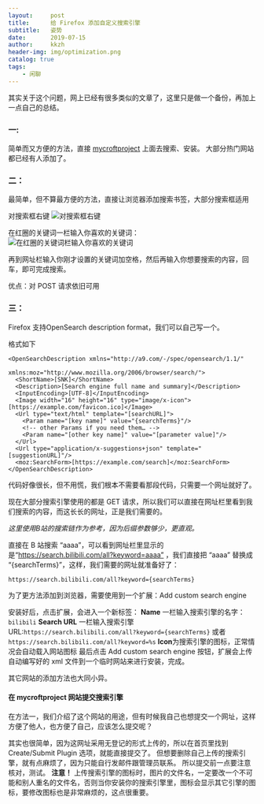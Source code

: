 ```yaml
---
layout:     post
title:      给 Firefox 添加自定义搜索引擎
subtitle:   姿势
date:       2019-07-15
author:     kkzh
header-img: img/optimization.png
catalog: true
tags:
    - 闲聊
---
```



其实关于这个问题，网上已经有很多类似的文章了，这里只是做一个备份，再加上一点自己的总结。

### 一:

简单而又方便的方法，直接 [mycroftproject](https://mycroftproject.com/) 上面去搜索、安装。
大部分热门网站都已经有人添加了。



### 二：

最简单，但不算最方便的方法，直接让浏览器添加搜索书签，大部分搜索框适用

对搜索框右键
![对搜索框右键](https://pic.superbed.cn/item/5d2c234e451253d17848785a.png)

在红圈的关键词一栏输入你喜欢的关键词：
![在红圈的关键词栏输入你喜欢的关键词](https://pic.superbed.cn/item/5d2c2407451253d178487ea9.png)

再到网址栏输入你刚才设置的关键词加空格，然后再输入你想要搜索的内容，回车，即可完成搜索。

优点：对 POST 请求依旧可用


### 三：

Firefox 支持OpenSearch description format，我们可以自己写一个。

格式如下
``` dust
<OpenSearchDescription xmlns="http://a9.com/-/spec/opensearch/1.1/"
                       xmlns:moz="http://www.mozilla.org/2006/browser/search/">
  <ShortName>[SNK]</ShortName>
  <Description>[Search engine full name and summary]</Description>
  <InputEncoding>[UTF-8]</InputEncoding>
  <Image width="16" height="16" type="image/x-icon">[https://example.com/favicon.ico]</Image>
  <Url type="text/html" template="[searchURL]">
    <Param name="[key name]" value="{searchTerms}"/>
    <!-- other Params if you need them… -->
    <Param name="[other key name]" value="[parameter value]"/>
  </Url>
  <Url type="application/x-suggestions+json" template="[suggestionURL]"/>
  <moz:SearchForm>[https://example.com/search]</moz:SearchForm>
</OpenSearchDescription>
```

代码好像很长，但不用慌，我们根本不需要看那段代码，只需要一个网址就好了。

现在大部分搜索引擎使用的都是 GET 请求，所以我们可以直接在网址栏里看到我们搜索的内容，而这长长的网址，正是我们需要的。

*这里使用B站的搜索链作为参考，因为后缀参数够少，更直观。*

直接在 B 站搜索 “aaaa”，可以看到网址栏里显示的是“https://search.bilibili.com/all?keyword=aaaa” ，我们直接把 “aaaa” 替换成 “{searchTerms}”，这样，我们需要的网址就准备好了：

``` vim
https://search.bilibili.com/all?keyword={searchTerms}
```

为了更方法添加到浏览器，需要使用到一个扩展：Add custom search engine

安装好后，点击扩展，会进入一个新标签：
**Name** 一栏输入搜索引擎的名字：`bilibili`
**Search URL** 一栏输入搜索引擎URL:`https://search.bilibili.com/all?keyword={searchTerms}` 或者`https://search.bilibili.com/all?keyword=%s`
**Icon**为搜索引擎的图标，正常情况会自动载入网站图标
最后点击 Add custom search engine 按钮，扩展会上传自动编写好的 xml 文件到一个临时网站来进行安装，完成。

其它网站的添加方法也大同小异。


#### 在 mycroftproject 网站提交搜索引擎

在方法一，我们介绍了这个网站的用途，但有时候我自己也想提交一个网址，这样方便了他人，也方便了自己，应该怎么提交呢？


其实也很简单，因为这网址采用无登记的形式上传的，所以在首页里找到 Create/Submit Plugin 选项，就能直接提交了。
但想要删除自己上传的搜索引擎，就有点麻烦了，因为只能自行发邮件跟管理员联系。
所以提交前一点要注意核对，测试。
**注意！** 上传搜索引擎的图标时，图片的文件名，一定要改一个不可能和别人重名的文件名，否则当你安装你的搜索引擎里，图标会显示其它引擎的图标，要修改图标也是非常麻烦的，这点很重要。